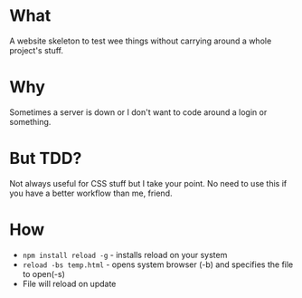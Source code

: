 # What

A website skeleton to test wee things without carrying around a whole project's
stuff.

# Why

Sometimes a server is down or I don't want to code around a login or something.

# But TDD?

Not always useful for CSS stuff but I take your point. No need to use this if
you have a better workflow than me, friend.

# How

- `npm install reload -g` - installs reload on your system
- `reload -bs temp.html` - opens system browser (-b) and specifies the file to open(-s)
- File will reload on update
